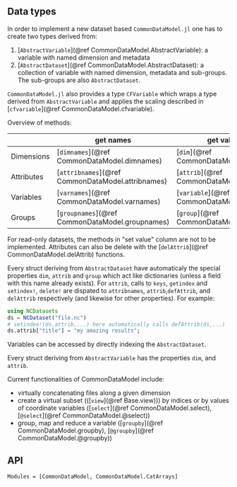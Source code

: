 
## Data types

In order to implement a new dataset based `CommonDataModel.jl`
one has to create two types derived from:

1. [`AbstractVariable`](@ref CommonDataModel.AbstractVariable): a variable with named dimension and metadata
2. [`AbstractDataset`](@ref CommonDataModel.AbstractDataset): a collection of variable with named dimension, metadata and sub-groups. The sub-groups are also `AbstractDataset`.


`CommonDataModel.jl` also provides a type `CFVariable` which wraps a type derived from `AbstractVariable` and applies the scaling described in
[`cfvariable`](@ref CommonDataModel.cfvariable).

Overview of methods:

|            | get names                                     | get values                              | set value                        | property |
|------------|-----------------------------------------------|-----------------------------------------|-------------------------------------------|--------|
| Dimensions | [`dimnames`](@ref CommonDataModel.dimnames)       | [`dim`](@ref CommonDataModel.dim)           | [`defDim`](@ref CommonDataModel.defDim)       | `dim`    |
| Attributes | [`attribnames`](@ref CommonDataModel.attribnames) | [`attrib`](@ref CommonDataModel.attrib)     | [`defAttrib`](@ref CommonDataModel.defAttrib) | `attrib` |
| Variables  | [`varnames`](@ref CommonDataModel.varnames)    | [`variable`](@ref CommonDataModel.variable) | [`defVar`](@ref CommonDataModel.defVar)       | -      |
| Groups     | [`groupnames`](@ref CommonDataModel.groupnames)   | [`group`](@ref CommonDataModel.group)       | [`defGroup`](@ref CommonDataModel.defGroup)   | `group`  |

For read-only datasets, the methods in "set value" column are not to be implemented.
Attributes can also be delete with the [`delAttrib`](@ref CommonDataModel.delAttrib) functions.

Every struct deriving from `AbstractDataset` have automaticaly the special properties `dim`, `attrib` and `group` which act like dictionaries (unless a field with this name already exists).
For `attrib`, calls to `keys`, `getindex` and `setindex!`, `delete!` are dispated to `attribnames`, `attrib`,`defAttrib`, and `delAttrib` respectively (and likewise for other properties). For example:

``` julia
using NCDatasets
ds = NCDataset("file.nc")
# setindex!(ds.attrib,...) here automatically calls defAttrib(ds,...)
ds.attrib["title"] = "my amazing results";
```
Variables can be accessed by directly indexing the `AbstractDataset`.

Every struct deriving from `AbstractVariable` has the properties `dim`, and `attrib`.

Current functionalities of CommonDataModel include:
* virtually concatenating files along a given dimension
* create a virtual subset (([`view`](@ref Base.view))) by indices or by values of coordinate variables ([`select`](@ref CommonDataModel.select), [`@select`](@ref CommonDataModel.@select))
* group, map and reduce a variable ([`groupby`](@ref CommonDataModel.groupby), [`@groupby`](@ref CommonDataModel.@groupby))



## API

```@autodocs
Modules = [CommonDataModel, CommonDataModel.CatArrays]
```
